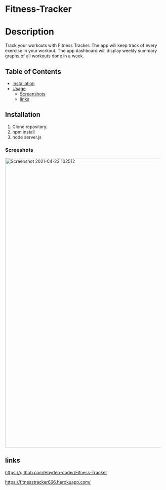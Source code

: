 # Fitness-Tracker

# Description
Track your workouts with Fitness Tracker. The app will keep track of every exercise in your workout. The app dashboard will display weekly summary graphs of all workouts done in a week.

## Table of Contents

* [Installation](#installation)
* [Usage](#usage)
    * [Screenshots](#screenshots)
    * [links](#links)
## Installation

1. Clone repository. 
2. npm install
3. node server.js

### Screeshots
<img width="937" alt="Screenshot 2021-04-22 102512" src="https://user-images.githubusercontent.com/74078719/115759434-14b6bd00-a355-11eb-81e2-c83fe28d3f75.png">



## links
https://github.com/Hayden-coder/Fitness-Tracker


https://fitnesstracker666.herokuapp.com/
